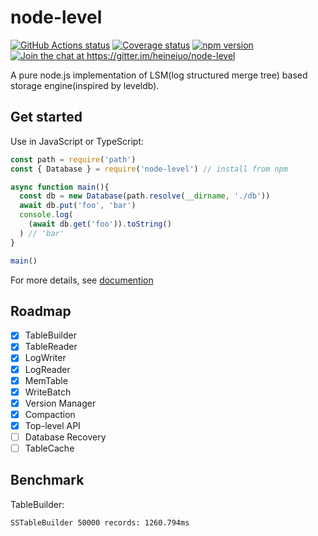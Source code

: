 # node-level


<p>
  <a href="https://github.com/heineiuo/node-level/actions"><img style="max-width:100%" alt="GitHub Actions status" src="https://github.com/heineiuo/node-level/workflows/Node%20CI/badge.svg"></a>
  <a href="https://coveralls.io/github/heineiuo/node-level"><img style="max-width:100%" alt="Coverage status" src="https://coveralls.io/repos/github/heineiuo/node-level/badge.svg"></a>
  <a href="https://www.npmjs.com/package/node-level"><img style="max-width:100%" alt="npm version" src="https://img.shields.io/npm/v/node-level.svg?style=flat"></a>
  <a href="https://gitter.im/heineiuo/node-level?utm_source=badge&utm_medium=badge&utm_campaign=pr-badge&utm_content=badge"><img style="max-width:100%" alt="Join the chat at https://gitter.im/heineiuo/node-level" src="https://badges.gitter.im/heineiuo/node-level.svg"></a>
</p>

A pure node.js implementation of LSM(log structured merge tree) based storage engine(inspired by leveldb).

## Get started

Use in JavaScript or TypeScript:

```js
const path = require('path')
const { Database } = require('node-level') // install from npm

async function main(){
  const db = new Database(path.resolve(__dirname, './db'))
  await db.put('foo', 'bar')
  console.log(
    (await db.get('foo')).toString()
  ) // 'bar'
}

main()
```


For more details, see [documention](./docs)


## Roadmap
- [x] TableBuilder
- [x] TableReader
- [x] LogWriter
- [x] LogReader
- [x] MemTable
- [x] WriteBatch
- [x] Version Manager
- [x] Compaction
- [x] Top-level API
- [ ] Database Recovery
- [ ] TableCache

## Benchmark

TableBuilder:
```
SSTableBuilder 50000 records: 1260.794ms
```
